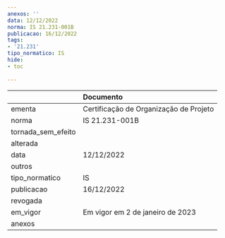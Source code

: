 ```yaml
---
anexos: ''
data: 12/12/2022
norma: IS 21.231-001B
publicacao: 16/12/2022
tags:
- '21.231'
tipo_normatico: IS
hide: 
- toc 
 
---
```


|                    | Documento                              |
|:-------------------|:---------------------------------------|
| ementa             | Certificação de Organização de Projeto |
| norma              | IS 21.231-001B                         |
| tornada_sem_efeito |                                        |
| alterada           |                                        |
| data               | 12/12/2022                             |
| outros             |                                        |
| tipo_normatico     | IS                                     |
| publicacao         | 16/12/2022                             |
| revogada           |                                        |
| em_vigor           | Em vigor em 2 de janeiro de 2023       |
| anexos             |                                        |